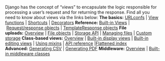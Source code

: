 Django has the concept of “views” to encapsulate the logic responsible for processing a user’s request and for returning the response. Find all you need to know about views via the links below:
**The basics:** [URLconfs](https://docs.djangoproject.com/en/1.10/topics/http/urls/) | [View functions](https://docs.djangoproject.com/en/1.10/topics/http/views/) | [Shortcuts](https://docs.djangoproject.com/en/1.10/topics/http/shortcuts/) | [Decorators](https://docs.djangoproject.com/en/1.10/topics/http/decorators/)
**Reference:** [Built-in Views](https://docs.djangoproject.com/en/1.10/ref/views/) | [Request/response objects](https://docs.djangoproject.com/en/1.10/ref/request-response/) | [TemplateResponse objects](https://docs.djangoproject.com/en/1.10/ref/template-response/)
**File uploads:** [Overview](https://docs.djangoproject.com/en/1.10/topics/http/file-uploads/) | [File objects](https://docs.djangoproject.com/en/1.10/ref/files/file/) | [Storage API](https://docs.djangoproject.com/en/1.10/ref/files/storage/) | [Managing files](https://docs.djangoproject.com/en/1.10/topics/files/) | [Custom storage](https://docs.djangoproject.com/en/1.10/howto/custom-file-storage/)
**Class-based views:** [Overview](https://docs.djangoproject.com/en/1.10/topics/class-based-views/) | [Built-in display views](https://docs.djangoproject.com/en/1.10/topics/class-based-views/generic-display/) | [Built-in editing views](https://docs.djangoproject.com/en/1.10/topics/class-based-views/generic-editing/) | [Using mixins](https://docs.djangoproject.com/en/1.10/topics/class-based-views/mixins/) | [API reference](https://docs.djangoproject.com/en/1.10/ref/class-based-views/) |[Flattened index](https://docs.djangoproject.com/en/1.10/ref/class-based-views/flattened-index/)
**Advanced:** [Generating CSV](https://docs.djangoproject.com/en/1.10/howto/outputting-csv/) | [Generating PDF](https://docs.djangoproject.com/en/1.10/howto/outputting-pdf/)
**Middleware:** [Overview](https://docs.djangoproject.com/en/1.10/topics/http/middleware/) | [Built-in middleware classes](https://docs.djangoproject.com/en/1.10/ref/middleware/)